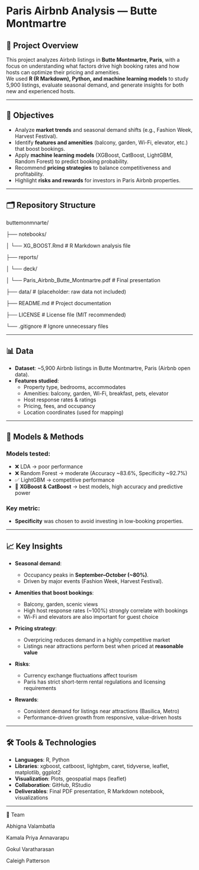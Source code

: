 # Paris Airbnb Analysis — Butte Montmartre

## 📌 Project Overview
This project analyzes Airbnb listings in **Butte Montmartre, Paris**, with a focus on understanding what factors drive high booking rates and how hosts can optimize their pricing and amenities.  
We used **R (R Markdown), Python, and machine learning models** to study 5,900 listings, evaluate seasonal demand, and generate insights for both new and experienced hosts.

---

## 🎯 Objectives
- Analyze **market trends** and seasonal demand shifts (e.g., Fashion Week, Harvest Festival).
- Identify **features and amenities** (balcony, garden, Wi-Fi, elevator, etc.) that boost bookings.
- Apply **machine learning models** (XGBoost, CatBoost, LightGBM, Random Forest) to predict booking probability.
- Recommend **pricing strategies** to balance competitiveness and profitability.
- Highlight **risks and rewards** for investors in Paris Airbnb properties.

---

## 🗂️ Repository Structure
buttemonmnarte/

├── notebooks/

│ └── XG_BOOST.Rmd # R Markdown analysis file

├── reports/

│ └── deck/

│ └── Paris_Airbnb_Butte_Montmartre.pdf # Final presentation

├── data/ # (placeholder: raw data not included)

├── README.md # Project documentation

├── LICENSE # License file (MIT recommended)

└── .gitignore # Ignore unnecessary files


---

## 📊 Data
- **Dataset**: ~5,900 Airbnb listings in Butte Montmartre, Paris (Airbnb open data).  
- **Features studied**:
  - Property type, bedrooms, accommodates  
  - Amenities: balcony, garden, Wi-Fi, breakfast, pets, elevator  
  - Host response rates & ratings  
  - Pricing, fees, and occupancy  
  - Location coordinates (used for mapping)  

---

## 🧪 Models & Methods
### Models tested:
- ❌ LDA → poor performance  
- ❌ Random Forest → moderate (Accuracy ~83.6%, Specificity ~92.7%)  
- ✅ LightGBM → competitive performance  
- 🌟 **XGBoost & CatBoost** → best models, high accuracy and predictive power  

### Key metric:  
- **Specificity** was chosen to avoid investing in low-booking properties.

---

## 📈 Key Insights
- **Seasonal demand**:  
  - Occupancy peaks in **September–October (~80%)**.  
  - Driven by major events (Fashion Week, Harvest Festival).  

- **Amenities that boost bookings**:  
  - Balcony, garden, scenic views  
  - High host response rates (~100%) strongly correlate with bookings  
  - Wi-Fi and elevators are also important for guest choice  

- **Pricing strategy**:  
  - Overpricing reduces demand in a highly competitive market  
  - Listings near attractions perform best when priced at **reasonable value**  

- **Risks**:  
  - Currency exchange fluctuations affect tourism  
  - Paris has strict short-term rental regulations and licensing requirements  

- **Rewards**:  
  - Consistent demand for listings near attractions (Basilica, Metro)  
  - Performance-driven growth from responsive, value-driven hosts  

---

## 🛠️ Tools & Technologies
- **Languages**: R, Python  
- **Libraries**: xgboost, catboost, lightgbm, caret, tidyverse, leaflet, matplotlib, ggplot2  
- **Visualization**: Plots, geospatial maps (leaflet)  
- **Collaboration**: GitHub, RStudio  
- **Deliverables**: Final PDF presentation, R Markdown notebook, visualizations  

---

👥 Team

Abhigna Valambatla

Kamala Priya Annavarapu

Gokul Varatharasan

Caleigh Patterson
